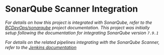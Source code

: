 # SonarQube Scanner Integration

*For details on how this project is integrated with SonarQube, refer to the [BCDevOps/sonarqube](https://github.com/BCDevOps/sonarqube) project documentation.  This project was initially setup following the documentation for integrating SonarQube version `7.9.1`*

*For details on the related pipelines integrating with the SonarQube Scanner, refer to the [Jenkins documentation](../jenkins/README.md)*